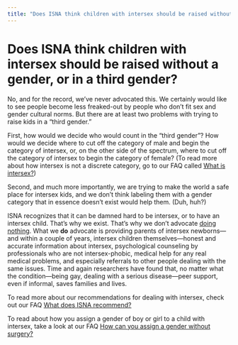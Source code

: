 ```yaml
---
title: "Does ISNA think children with intersex should be raised without a gender, or in a third gender?"
---
```


# Does ISNA think children with intersex should be raised without a gender, or in a third gender?

No, and for the record, we&#8217;ve never advocated this. We certainly would like to see people become less freaked-out by people who don&#8217;t fit sex and gender cultural norms. But there are at least two problems with trying to raise kids in a &#8220;third gender.&#8221;  

First, how would we decide who would count in the &#8220;third gender&#8221;? How would we decide where to cut off the category of male and begin the category of intersex, or, on the other side of the spectrum, where to cut off the category of intersex to begin the category of female? (To read more about how intersex is not a discrete category, go to our <span class="caps">FAQ</span> called <a href="/faq/what_is_intersex">What is intersex?</a>)  

Second, and much more importantly, we are trying to make the world a safe place for intersex kids, and we don&#8217;t think labeling them with a gender category that in essence doesn&#8217;t exist would help them. (Duh, huh?)  

<span class="caps">ISNA</span> recognizes that it can be damned hard to be intersex, or to have an intersex child. That&#8217;s why we exist. That&#8217;s why we don&#8217;t advocate <a href="/faq/nothing">doing nothing</a>. What we __do__ advocate is providing parents of intersex newborns&#8212;and within a couple of years, intersex children themselves&#8212;honest and accurate information about intersex, psychological counseling by professionals who are not intersex-phobic, medical help for any real medical problems, and especially referrals to other people dealing with the same issues. Time and again researchers have found that, no matter what the condition&#8212;being gay, dealing with a serious disease&#8212;peer support, even if informal, saves families and lives.  

To read more about our recommendations for dealing with intersex, check out our <span class="caps">FAQ</span> <a href="/faq/patient-centered">What does <span class="caps">ISNA</span> recommend?</a>  

To read about how you assign a gender of boy or girl to a child with intersex, take a look at our <span class="caps">FAQ</span> <a href="/faq/gender_assignment">How can you assign a gender without surgery?</a>